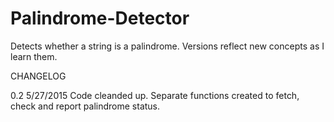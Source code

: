 # Palindrome-Detector
Detects whether a string is a palindrome.
Versions reflect new concepts as I learn them.

CHANGELOG

0.2 5/27/2015
Code cleanded up. Separate functions created to fetch, check and report palindrome status.
